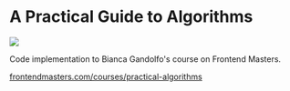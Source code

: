 # A Practical Guide to Algorithms

![](https://d3f1iyfxxz8i1e.cloudfront.net/courses/course_image_variant/900cfeeb0e49_w480.webp)

Code implementation to Bianca Gandolfo's course on Frontend Masters.

[frontendmasters.com/courses/practical-algorithms](https://frontendmasters.com/courses/practical-algorithms/)

